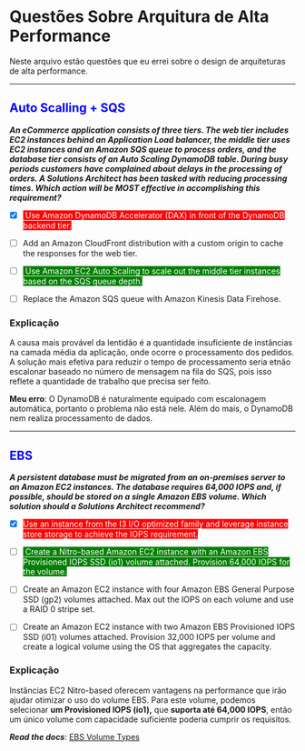 # Questões Sobre Arquitura de Alta Performance
Neste arquivo estão questões que eu errei sobre o design de arquiteturas de alta performance.

___
## <span style="color:blue; background-color:#fff">Auto Scalling + SQS</span>
 **_An eCommerce application consists of three tiers. The web tier includes EC2 instances behind an Application Load balancer, the middle tier uses EC2 instances and an Amazon SQS queue to process orders, and the database tier consists of an Auto Scaling DynamoDB table. During busy periods customers have complained about delays in the processing of orders. A Solutions Architect has been tasked with reducing processing times.
Which action will be MOST effective in accomplishing this requirement?_**

- [x] <span style="background-color:red; color:#fff"> Use Amazon DynamoDB Accelerator (DAX) in front of the DynamoDB backend tier.
</span>

- [ ] Add an Amazon CloudFront distribution with a custom origin to cache the responses for the web tier.

- [ ] <span style="background-color:green; color:#fff"> Use Amazon EC2 Auto Scaling to scale out the middle tier instances based on the SQS queue depth.
</span>

- [ ] Replace the Amazon SQS queue with Amazon Kinesis Data Firehose.

### **Explicação**
A causa mais provável da lentidão é a quantidade insuficiente de instâncias na camada média da aplicação, onde ocorre o processamento dos pedidos. A solução mais efetiva para reduzir o tempo de processamento seria etnão escalonar baseado no número de mensagem na fila do SQS, pois isso reflete a quantidade de trabalho que precisa ser feito.

**Meu erro**: O DynamoDB é naturalmente equipado com escalonagem automática, portanto o problema não está nele. Além do mais, o DynamoDB nem realiza processamento de dados.

___
## <span style="color:blue; background-color:#fff">EBS</span>
_**A persistent database must be migrated from an on-premises server to an Amazon EC2 instances. The database requires 64,000 IOPS and, if possible, should be stored on a single Amazon EBS volume. 
Which solution should a Solutions Architect recommend?**_


- [x] <span style="background-color:red; color:#fff">Use an instance from the I3 I/O optimized family and leverage instance store storage to achieve the IOPS requirement.
</span>

- [ ] <span style="background-color:green; color:#fff"> Create a Nitro-based Amazon EC2 instance with an Amazon EBS Provisioned IOPS SSD (io1) volume attached. Provision 64,000 IOPS for the volume.
</span>

- [ ] Create an Amazon EC2 instance with four Amazon EBS General Purpose SSD (gp2) volumes attached. Max out the IOPS on each volume and use a RAID 0 stripe set.

- [ ] Create an Amazon EC2 instance with two Amazon EBS Provisioned IOPS SSD (i01) volumes attached. Provision 32,000 IOPS per volume and create a logical volume using the OS that aggregates the capacity.

### **Explicação**
Instâncias EC2 Nitro-based oferecem vantagens na performance que irão ajudar otimizar o uso do volume EBS. Para este volume, podemos selecionar **um Provisioned IOPS (io1),** que **suporta até 64,000 IOPS**, então um único volume com capacidade suficiente poderia cumprir os requisitos.

_**Read the docs**_: [EBS Volume Types](https://docs.aws.amazon.com/AWSEC2/latest/UserGuide/ebs-volume-types.html)

